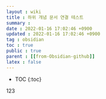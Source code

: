 ```yaml
---
layout : wiki
title : 하위 개념 문서 연결 테스트
summary :
date : 2022-01-16 17:02:46 +0900
updated : 2022-01-16 17:02:46 +0900
tag : obsidian
toc : true
public : true
parent : [[from-Obsidian-github]]
latex : false
---
```


* TOC
{:toc}

123
